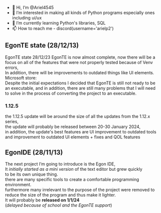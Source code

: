 - 👋 Hi, I’m @Ariel4545  
- 👀 I’m interested in making all kinds of Python programs especially ones including ui/ux  
- 🌱 I’m currently learning Python's libraries, SQL  
- 📫 How to reach me - discord(username='arielp2')  
## EgonTE state (28/12/13)  
EgonTE state 28/12/23
EgonTE is now almost complete, now there will be a focus on all of the features that were not properly tested because of Venv errors,  
In addition, there will be improvements to outdated things like UI elements.  
Microsoft store:  
Despite the initial expectations I decided that EgonTE is still not ready to be an executable, and in addition, there are still many problems that I will need to solve in the process of converting the project to an executable.  
### 1.12.5  
the 1.12.5 update will be around the size of all the updates from the 1.12.x series,  
the update will probably be released between 20-30 January 2024,  
in addition, the update's best features are UI improvement to outdated tools and improvement to outdated UI elements + fixes and QOL features  

## EgonIDE (28/11/13)  
The next project I’m going to introduce is the Egon IDE,  
 It _initially started as a mini version_ of the text editor but grew quickly  
 to be its own unique thing.  
there are many specific tools to create a comfortable programming environment.  
furthermore many irrelevant to the purpose of the project were removed to reduce the size of the program and thus make it lighter.  
 It will probably be __released on 1/1/24__  
(_delayed because of school and the EgonTE support_)  

<!---
Ariel4545/Ariel4545 is a ✨ special ✨ repository because its `README.md` (this file) appears on your GitHub profile.
You can click the Preview link to take a look at your changes.
--->
